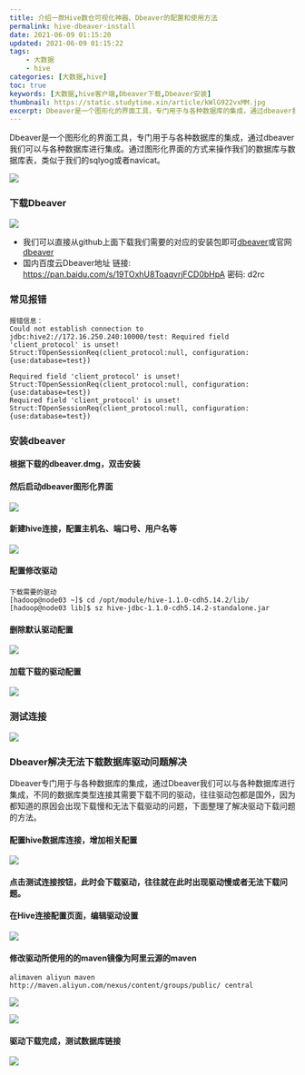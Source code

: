 ```yaml
---
title: 介绍一款Hive数仓可视化神器、Dbeaver的配置和使用方法
permalink: hive-dbeaver-install
date: 2021-06-09 01:15:20
updated: 2021-06-09 01:15:22
tags:
    - 大数据
    - hive
categories: [大数据,hive]
toc: true
keywords: [大数据,hive客户端,Dbeaver下载,Dbeaver安装]
thumbnail: https://static.studytime.xin/article/kWlG922vxMM.jpg
excerpt: Dbeaver是一个图形化的界面工具，专门用于与各种数据库的集成，通过dbeaver我们可以与各种数据库进行集成。通过图形化界面的方式来操作我们的数据库与数据库表，类似于我们的sqlyog或者navicat。
---
```

Dbeaver是一个图形化的界面工具，专门用于与各种数据库的集成，通过dbeaver我们可以与各种数据库进行集成。通过图形化界面的方式来操作我们的数据库与数据库表，类似于我们的sqlyog或者navicat。

![](https://static.studytime.xin/article/20200607183920.png)

### 下载Dbeaver
![](https://static.studytime.xin/article/20200607183729.png)

- 我们可以直接从github上面下载我们需要的对应的安装包即可[dbeaver](https://github.com/dbeaver/dbeaver/releases)或官网[dbeaver](https://dbeaver.io/download/)
- 国内百度云Dbeaver地址  链接: https://pan.baidu.com/s/19TOxhU8ToaqvrjFCD0bHpA  密码: d2rc

### 常见报错
```
报错信息：
Could not establish connection to jdbc:hive2://172.16.250.240:10000/test: Required field 'client_protocol' is unset! Struct:TOpenSessionReq(client_protocol:null, configuration:{use:database=test})

Required field 'client_protocol' is unset! Struct:TOpenSessionReq(client_protocol:null, configuration:{use:database=test})
Required field 'client_protocol' is unset! Struct:TOpenSessionReq(client_protocol:null, configuration:{use:database=test})
```

### 安装dbeaver

#### 根据下载的dbeaver.dmg，双击安装

#### 然后启动dbeaver图形化界面
![](https://static.studytime.xin/article/20200609011902.png)

####  新建hive连接，配置主机名、端口号、用户名等
![](https://static.studytime.xin/article/20200607184019.png)

#### 配置修改驱动
```
下载需要的驱动
[hadoop@node03 ~]$ cd /opt/module/hive-1.1.0-cdh5.14.2/lib/
[hadoop@node03 lib]$ sz hive-jdbc-1.1.0-cdh5.14.2-standalone.jar
```

#### 删除默认驱动配置
![](https://static.studytime.xin/article/20200607184057.png)

#### 加载下载的驱动配置
![](https://static.studytime.xin/article/20200607184228.png)

### 测试连接
![](https://static.studytime.xin/article/20200609011401.png)


### Dbeaver解决无法下载数据库驱动问题解决

Dbeaver专门用于与各种数据库的集成，通过Dbeaver我们可以与各种数据库进行集成，不同的数据库类型连接其需要下载不同的驱动，往往驱动包都是国外，因为都知道的原因会出现下载慢和无法下载驱动的问题，下面整理了解决驱动下载问题的方法。

#### 配置hive数据库连接，增加相关配置

![](https://static.studytime.xin//studytime/image/articles/E3NMby.png)

#### 点击测试连接按钮，此时会下载驱动，往往就在此时出现驱动慢或者无法下载问题。

#### 在Hive连接配置页面，编辑驱动设置
![](https://static.studytime.xin//studytime/image/articles/Dfh8gt.png)

#### 修改驱动所使用的的maven镜像为阿里云源的maven
```
alimaven aliyun maven http://maven.aliyun.com/nexus/content/groups/public/ central
```

![](https://static.studytime.xin//studytime/image/articles/RtlZLh.png)

![](https://static.studytime.xin//studytime/image/articles/66WfZW.png)

#### 驱动下载完成，测试数据库链接

![](https://static.studytime.xin//studytime/image/articles/3kiavP.png)


